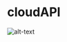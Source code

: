 # cloudAPI

![alt-text](https://cdn.discordapp.com/attachments/503559053868269598/864987933140320256/unknown.png)
